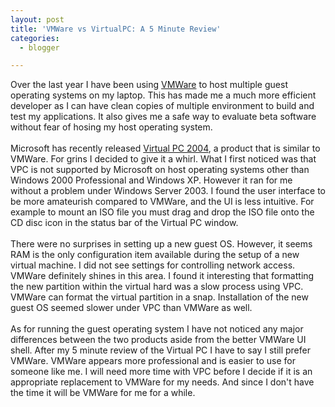 ```yaml
---
layout: post
title: 'VMWare vs VirtualPC: A 5 Minute Review'
categories:
  - blogger

---
```


Over the last year I have been using <a href="http://www.vmware.com/">VMWare</a> to host multiple guest operating systems on my laptop.  This has made me a much more efficient developer as I can have clean copies of multiple environment to build and test my applications.  It also gives me a safe way to evaluate beta software without fear of hosing my host operating system.<br /><br />Microsoft has recently released <a href="http://www.microsoft.com/windowsxp/virtualpc/default.asp">Virtual PC 2004</a>, a product that is similar to VMWare.  For grins I decided to give it a whirl.  What I first noticed was that VPC is not supported by Microsoft on host operating systems other than Windows 2000 Professional and Windows XP.  However it ran for me without a problem under Windows Server 2003.  I found the user interface to be more amateurish compared to VMWare, and the UI is less intuitive.  For example to mount an ISO file you must drag and drop the ISO file onto the CD disc icon in the status bar of the Virtual PC window.<br /><br />There were no surprises in setting up a new guest OS.  However, it seems RAM is the only configuration item available during the setup of a new virtual machine.  I did not see settings for controlling network access.  VMWare definitely shines in this area.  I found it interesting that formatting the new partition within the virtual hard was a slow process using VPC.  VMWare can format the virtual partition in a snap.  Installation of the new guest OS seemed slower under VPC than VMWare as well.<br /><br />As for running the guest operating system I have not noticed any major differences between the two products aside from the better VMWare UI shell.  After my 5 minute review of the Virtual PC I have to say I still prefer VMWare.  VMWare appears more professional and is easier to use for someone like me.  I will need more time with VPC before I decide if it is an appropriate replacement to VMWare for my needs.  And since I don't have the time it will be VMWare for me for a while.<br /><br />

